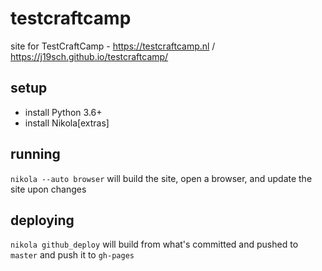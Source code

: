 # testcraftcamp
site for TestCraftCamp - https://testcraftcamp.nl / https://j19sch.github.io/testcraftcamp/

## setup
- install Python 3.6+
- install Nikola[extras]

## running
`nikola --auto browser` will build the site, open a browser, and update the site upon changes

## deploying
`nikola github_deploy` will build from what's committed and pushed to `master` and push it to `gh-pages`
